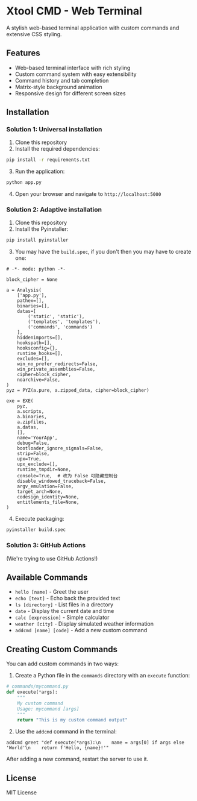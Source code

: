 # Xtool CMD - Web Terminal

A stylish web-based terminal application with custom commands and extensive CSS styling.

## Features

- Web-based terminal interface with rich styling
- Custom command system with easy extensibility
- Command history and tab completion
- Matrix-style background animation
- Responsive design for different screen sizes

## Installation

### Solution 1: Universal installation

1. Clone this repository
2. Install the required dependencies:

```bash
pip install -r requirements.txt
```

3. Run the application:

```bash
python app.py
```

4. Open your browser and navigate to `http://localhost:5000`

### Solution 2: Adaptive installation

1. Clone this repository
2. Install the Pyinstaller:

```bash
pip install pyinstaller
```
3. You may have the `build.spec`, if you don't then you may have to create one:

```spec
# -*- mode: python -*-

block_cipher = None

a = Analysis(
    ['app.py'],
    pathex=[],
    binaries=[],
    datas=[
        ('static', 'static'),
        ('templates', 'templates'),
        ('commands', 'commands')
    ],
    hiddenimports=[],
    hookspath=[],
    hooksconfig={},
    runtime_hooks=[],
    excludes=[],
    win_no_prefer_redirects=False,
    win_private_assemblies=False,
    cipher=block_cipher,
    noarchive=False,
)
pyz = PYZ(a.pure, a.zipped_data, cipher=block_cipher)

exe = EXE(
    pyz,
    a.scripts,
    a.binaries,
    a.zipfiles,
    a.datas,
    [],
    name='YourApp',
    debug=False,
    bootloader_ignore_signals=False,
    strip=False,
    upx=True,
    upx_exclude=[],
    runtime_tmpdir=None,
    console=True,  # 改为 False 可隐藏控制台
    disable_windowed_traceback=False,
    argv_emulation=False,
    target_arch=None,
    codesign_identity=None,
    entitlements_file=None,
)
```
4. Execute packaging:

```bash
pyinstaller build.spec
```

### Solution 3: GitHub Actions
(We're trying to use GitHub Actions!)

## Available Commands

- `hello [name]` - Greet the user
- `echo [text]` - Echo back the provided text
- `ls [directory]` - List files in a directory
- `date` - Display the current date and time
- `calc [expression]` - Simple calculator
- `weather [city]` - Display simulated weather information
- `addcmd [name] [code]` - Add a new custom command

## Creating Custom Commands

You can add custom commands in two ways:

1. Create a Python file in the `commands` directory with an `execute` function:

```python
# commands/mycommand.py
def execute(*args):
    """
    My custom command
    Usage: mycommand [args]
    """
    return "This is my custom command output"
```

2. Use the `addcmd` command in the terminal:

```
addcmd greet "def execute(*args):\n    name = args[0] if args else 'World'\n    return f'Hello, {name}!'"
```

After adding a new command, restart the server to use it.

## License

MIT License
